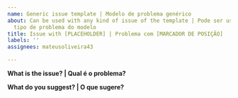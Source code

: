 ```yaml
---
name: Generic issue template | Modelo de problema genérico
about: Can be used with any kind of issue of the template | Pode ser usado com qualquer
  tipo de problema do modelo
title: Issue with [PLACEHOLDER] | Problema com [MARCADOR DE POSIÇÃO]
labels: ''
assignees: mateusoliveira43

---
```


**What is the issue? | Qual é o problema?**

**What do you suggest? | O que sugere?**
